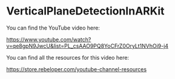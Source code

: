 # VerticalPlaneDetectionInARKit

You can find the YouTube video here: 

https://www.youtube.com/watch?v=qe8gpN9JwcU&list=PL_csAAO9PQ8YoCFrZ0OryLt1NVhOi9-j4

You can find all the resources for this video here: 

https://store.rebeloper.com/youtube-channel-resources
